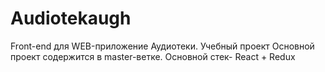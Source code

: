 # Audiotekaugh
Front-end для WEB-приложение Аудиотеки. Учебный проект
Основной проект содержится в master-ветке. Основной стек- React + Redux
